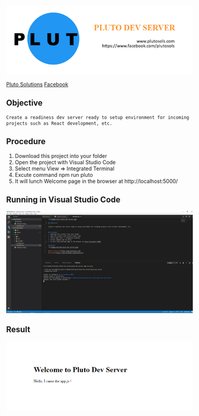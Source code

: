 ![](images/cover-pluto-dev-server.png)

[Pluto Solutions](http://www.plutosols.com)
[Facebook](https://www.facebook.com/plutosols/)

## Objective
```
Create a readiness dev server ready to setup environment for incoming projects such as React development, etc.
```

## Procedure
1. Download this project into your folder
2. Open the project with Visual Studio Code
3. Select menu View => Integrated Terminal
4. Excute command npm run pluto
5. It will lunch Welcome page in the browser at http://localhost:5000/

## Running in Visual Studio Code
![](images/visual-studio.JPG)

## Result
![](images/welcome-pluto-dev-server.png)